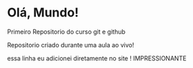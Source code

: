 # Olá, Mundo!
 Primeiro Repositorio do curso git e github

 Repositorio criado durante uma aula ao vivo!
 
essa linha eu adicionei diretamente no site ! IMPRESSIONANTE
